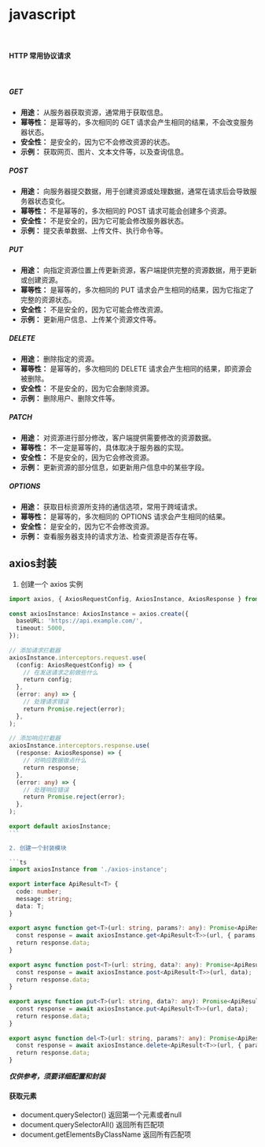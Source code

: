 # javascript

<br>

#### HTTP 常用协议请求

<br>

##### GET

- **用途：** 从服务器获取资源，通常用于获取信息。
- **幂等性：** 是幂等的，多次相同的 GET 请求会产生相同的结果，不会改变服务器状态。
- **安全性：** 是安全的，因为它不会修改资源的状态。
- **示例：** 获取网页、图片、文本文件等，以及查询信息。

##### POST

- **用途：** 向服务器提交数据，用于创建资源或处理数据，通常在请求后会导致服务器状态变化。
- **幂等性：** 不是幂等的，多次相同的 POST 请求可能会创建多个资源。
- **安全性：** 不是安全的，因为它可能会修改服务器状态。
- **示例：** 提交表单数据、上传文件、执行命令等。

##### PUT

- **用途：** 向指定资源位置上传更新资源，客户端提供完整的资源数据，用于更新或创建资源。
- **幂等性：** 是幂等的，多次相同的 PUT 请求会产生相同的结果，因为它指定了完整的资源状态。
- **安全性：** 不是安全的，因为它可能会修改资源。
- **示例：** 更新用户信息、上传某个资源文件等。

##### DELETE

- **用途：** 删除指定的资源。
- **幂等性：** 是幂等的，多次相同的 DELETE 请求会产生相同的结果，即资源会被删除。
- **安全性：** 不是安全的，因为它会删除资源。
- **示例：** 删除用户、删除文件等。

##### PATCH

- **用途：** 对资源进行部分修改，客户端提供需要修改的资源数据。
- **幂等性：** 不一定是幂等的，具体取决于服务器的实现。
- **安全性：** 不是安全的，因为它会修改资源。
- **示例：** 更新资源的部分信息，如更新用户信息中的某些字段。

##### OPTIONS

- **用途：** 获取目标资源所支持的通信选项，常用于跨域请求。
- **幂等性：** 是幂等的，多次相同的 OPTIONS 请求会产生相同的结果。
- **安全性：** 是安全的，因为它不会修改资源。
- **示例：** 查看服务器支持的请求方法、检查资源是否存在等。

## axios封装

1. 创建一个 axios 实例

```ts
import axios, { AxiosRequestConfig, AxiosInstance, AxiosResponse } from 'axios';
​
const axiosInstance: AxiosInstance = axios.create({
  baseURL: 'https://api.example.com/',
  timeout: 5000,
});
​
// 添加请求拦截器
axiosInstance.interceptors.request.use(
  (config: AxiosRequestConfig) => {
    // 在发送请求之前做些什么
    return config;
  },
  (error: any) => {
    // 处理请求错误
    return Promise.reject(error);
  },
);
​
// 添加响应拦截器
axiosInstance.interceptors.response.use(
  (response: AxiosResponse) => {
    // 对响应数据做点什么
    return response;
  },
  (error: any) => {
    // 处理响应错误
    return Promise.reject(error);
  },
);
​
export default axiosInstance;
​```

2. 创建一个封装模块

```ts
import axiosInstance from './axios-instance';
​
export interface ApiResult<T> {
  code: number;
  message: string;
  data: T;
}
​
export async function get<T>(url: string, params?: any): Promise<ApiResult<T>> {
  const response = await axiosInstance.get<ApiResult<T>>(url, { params });
  return response.data;
}
​
export async function post<T>(url: string, data?: any): Promise<ApiResult<T>> {
  const response = await axiosInstance.post<ApiResult<T>>(url, data);
  return response.data;
}
​
export async function put<T>(url: string, data?: any): Promise<ApiResult<T>> {
  const response = await axiosInstance.put<ApiResult<T>>(url, data);
  return response.data;
}
​
export async function del<T>(url: string, params?: any): Promise<ApiResult<T>> {
  const response = await axiosInstance.delete<ApiResult<T>>(url, { params });
  return response.data;
}
```
***仅供参考，须要详细配置和封装***

#### 获取元素
- document.querySelector()  返回第一个元素或者null
- document.querySelectorAll()  返回所有匹配项
- document.getElementsByClassName  返回所有匹配项
